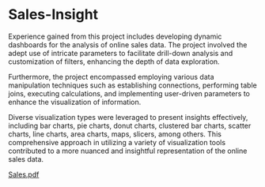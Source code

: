 # Sales-Insight


Experience gained from this project includes developing dynamic dashboards for the analysis of online sales data. The project involved the adept use of intricate parameters to facilitate drill-down analysis and customization of filters, enhancing the depth of data exploration.

Furthermore, the project encompassed employing various data manipulation techniques such as establishing connections, performing table joins, executing calculations, and implementing user-driven parameters to enhance the visualization of information.

Diverse visualization types were leveraged to present insights effectively, including bar charts, pie charts, donut charts, clustered bar charts, scatter charts, line charts, area charts, maps, slicers, among others. This comprehensive approach in utilizing a variety of visualization tools contributed to a more nuanced and insightful representation of the online sales data.



[Sales.pdf](https://github.com/Knight-05/Sales-Insight/files/13944927/Sales.pdf)
